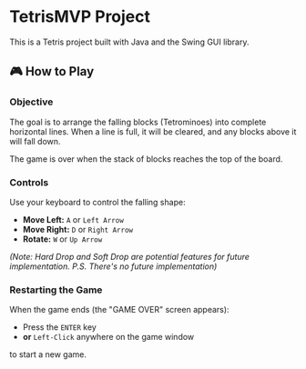 # TetrisMVP Project

This is a Tetris project built with Java and the Swing GUI library.

## 🎮 How to Play

### Objective
The goal is to arrange the falling blocks (Tetrominoes) into complete horizontal lines. When a line is full, it will be cleared, and any blocks above it will fall down.

The game is over when the stack of blocks reaches the top of the board.

### Controls
Use your keyboard to control the falling shape:

* **Move Left:** `A` or `Left Arrow`
* **Move Right:** `D` or `Right Arrow`
* **Rotate:** `W` or `Up Arrow`

*(Note: Hard Drop and Soft Drop are potential features for future implementation. P.S. There's no future implementation)*

### Restarting the Game
When the game ends (the "GAME OVER" screen appears):

* Press the `ENTER` key
* **or** `Left-Click` anywhere on the game window

to start a new game.
